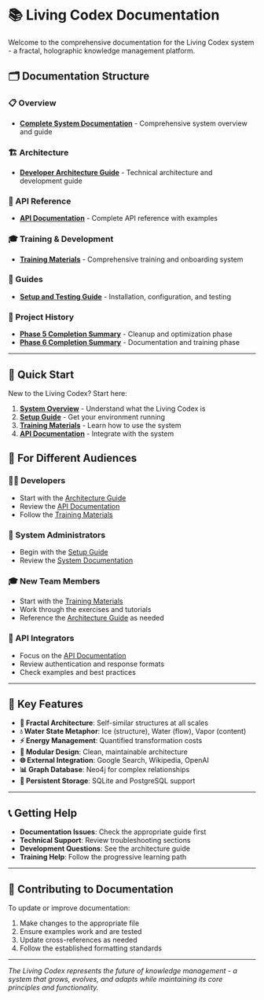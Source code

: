# 📚 **Living Codex Documentation**

Welcome to the comprehensive documentation for the Living Codex system - a fractal, holographic knowledge management platform.

## 🗂️ **Documentation Structure**

### **📋 Overview**
- **[Complete System Documentation](overview/COMPLETE_SYSTEM_DOCUMENTATION.md)** - Comprehensive system overview and guide

### **🏗️ Architecture**
- **[Developer Architecture Guide](architecture/DEVELOPER_ARCHITECTURE_GUIDE.md)** - Technical architecture and development guide

### **🔌 API Reference**
- **[API Documentation](api/API_DOCUMENTATION.md)** - Complete API reference with examples

### **🎓 Training & Development**
- **[Training Materials](training/TRAINING_MATERIALS.md)** - Comprehensive training and onboarding system

### **📖 Guides**
- **[Setup and Testing Guide](guides/COMPREHENSIVE_SETUP_AND_TESTING_GUIDE.md)** - Installation, configuration, and testing

### **📜 Project History**
- **[Phase 5 Completion Summary](project-history/PHASE_5_COMPLETION_SUMMARY.md)** - Cleanup and optimization phase
- **[Phase 6 Completion Summary](project-history/PHASE_6_COMPLETION_SUMMARY.md)** - Documentation and training phase

---

## 🚀 **Quick Start**

New to the Living Codex? Start here:

1. **[System Overview](overview/COMPLETE_SYSTEM_DOCUMENTATION.md)** - Understand what the Living Codex is
2. **[Setup Guide](guides/COMPREHENSIVE_SETUP_AND_TESTING_GUIDE.md)** - Get your environment running
3. **[Training Materials](training/TRAINING_MATERIALS.md)** - Learn how to use the system
4. **[API Documentation](api/API_DOCUMENTATION.md)** - Integrate with the system

## 🎯 **For Different Audiences**

### **👩‍💻 Developers**
- Start with the [Architecture Guide](architecture/DEVELOPER_ARCHITECTURE_GUIDE.md)
- Review the [API Documentation](api/API_DOCUMENTATION.md)
- Follow the [Training Materials](training/TRAINING_MATERIALS.md)

### **🏢 System Administrators**
- Begin with the [Setup Guide](guides/COMPREHENSIVE_SETUP_AND_TESTING_GUIDE.md)
- Review the [System Documentation](overview/COMPLETE_SYSTEM_DOCUMENTATION.md)

### **🎓 New Team Members**
- Start with the [Training Materials](training/TRAINING_MATERIALS.md)
- Work through the exercises and tutorials
- Reference the [Architecture Guide](architecture/DEVELOPER_ARCHITECTURE_GUIDE.md) as needed

### **🔧 API Integrators**
- Focus on the [API Documentation](api/API_DOCUMENTATION.md)
- Review authentication and response formats
- Check examples and best practices

---

## 🌟 **Key Features**

- **🔄 Fractal Architecture**: Self-similar structures at all scales
- **💧 Water State Metaphor**: Ice (structure), Water (flow), Vapor (content)
- **⚡ Energy Management**: Quantified transformation costs
- **🔌 Modular Design**: Clean, maintainable architecture
- **🌐 External Integration**: Google Search, Wikipedia, OpenAI
- **📊 Graph Database**: Neo4j for complex relationships
- **💾 Persistent Storage**: SQLite and PostgreSQL support

---

## 📞 **Getting Help**

- **Documentation Issues**: Check the appropriate guide first
- **Technical Support**: Review troubleshooting sections
- **Development Questions**: See the architecture guide
- **Training Help**: Follow the progressive learning path

---

## 🔄 **Contributing to Documentation**

To update or improve documentation:

1. Make changes to the appropriate file
2. Ensure examples work and are tested
3. Update cross-references as needed
4. Follow the established formatting standards

---

*The Living Codex represents the future of knowledge management - a system that grows, evolves, and adapts while maintaining its core principles and functionality.*
